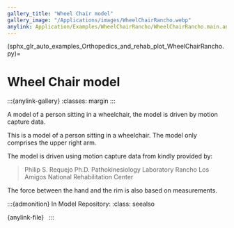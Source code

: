```yaml
---
gallery_title: "Wheel Chair model"
gallery_image: "/Applications/images/WheelChairRancho.webp"
anylink: Application/Examples/WheelChairRancho/WheelChairRancho.main.any
---
```


(sphx_glr_auto_examples_Orthopedics_and_rehab_plot_WheelChairRancho.py)=

# Wheel Chair model


:::{anylink-gallery}
:classes: margin
:::

A model of a person sitting in a wheelchair, the model is driven by motion
capture data.



This is a model of a person sitting in a wheelchair. The model only comprises
the upper right arm.

The model is driven using motion capture data from kindly provided by:

> Philip S. Requejo Ph.D.
> Pathokinesiology Laboratory
> Rancho Los Amigos National Rehabilitation Center

The force between the hand and the rim is also based on measurements.


:::{admonition} In Model Repository:
:class: seealso

{anylink-file}` `
:::
